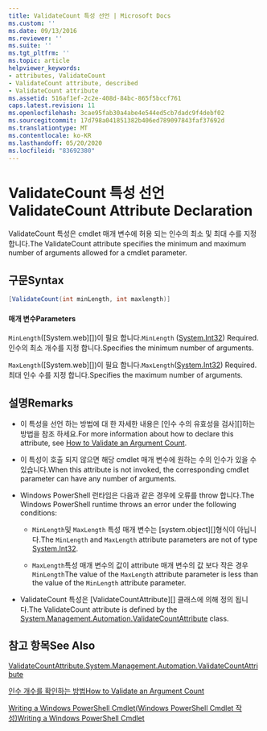 ```yaml
---
title: ValidateCount 특성 선언 | Microsoft Docs
ms.custom: ''
ms.date: 09/13/2016
ms.reviewer: ''
ms.suite: ''
ms.tgt_pltfrm: ''
ms.topic: article
helpviewer_keywords:
- attributes, ValidateCount
- ValidateCount attribute, described
- ValidateCount attribute
ms.assetid: 516af1ef-2c2e-408d-84bc-865f5bccf761
caps.latest.revision: 11
ms.openlocfilehash: 3cae95fab30a4abe4e544ed5cb7dadc9f4debf02
ms.sourcegitcommit: 17d798a041851382b406ed789097843faf37692d
ms.translationtype: MT
ms.contentlocale: ko-KR
ms.lasthandoff: 05/20/2020
ms.locfileid: "83692380"
---
```

# <a name="validatecount-attribute-declaration"></a><span data-ttu-id="e78ab-102">ValidateCount 특성 선언</span><span class="sxs-lookup"><span data-stu-id="e78ab-102">ValidateCount Attribute Declaration</span></span>

<span data-ttu-id="e78ab-103">ValidateCount 특성은 cmdlet 매개 변수에 허용 되는 인수의 최소 및 최대 수를 지정 합니다.</span><span class="sxs-lookup"><span data-stu-id="e78ab-103">The ValidateCount attribute specifies the minimum and maximum number of arguments allowed for a cmdlet parameter.</span></span>

## <a name="syntax"></a><span data-ttu-id="e78ab-104">구문</span><span class="sxs-lookup"><span data-stu-id="e78ab-104">Syntax</span></span>

```csharp
[ValidateCount(int minLength, int maxlength)]
```

#### <a name="parameters"></a><span data-ttu-id="e78ab-105">매개 변수</span><span class="sxs-lookup"><span data-stu-id="e78ab-105">Parameters</span></span>

<span data-ttu-id="e78ab-106">`MinLength`([System.web][])이 필요 합니다.</span><span class="sxs-lookup"><span data-stu-id="e78ab-106">`MinLength` ([System.Int32][]) Required.</span></span> <span data-ttu-id="e78ab-107">인수의 최소 개수를 지정 합니다.</span><span class="sxs-lookup"><span data-stu-id="e78ab-107">Specifies the minimum number of arguments.</span></span>

<span data-ttu-id="e78ab-108">`MaxLength`([System.web][])이 필요 합니다.</span><span class="sxs-lookup"><span data-stu-id="e78ab-108">`MaxLength`([System.Int32][]) Required.</span></span> <span data-ttu-id="e78ab-109">최대 인수 수를 지정 합니다.</span><span class="sxs-lookup"><span data-stu-id="e78ab-109">Specifies the maximum number of arguments.</span></span>

## <a name="remarks"></a><span data-ttu-id="e78ab-110">설명</span><span class="sxs-lookup"><span data-stu-id="e78ab-110">Remarks</span></span>

- <span data-ttu-id="e78ab-111">이 특성을 선언 하는 방법에 대 한 자세한 내용은 [인수 수의 유효성을 검사][]하는 방법을 참조 하세요.</span><span class="sxs-lookup"><span data-stu-id="e78ab-111">For more information about how to declare this attribute, see [How to Validate an Argument Count][].</span></span>

- <span data-ttu-id="e78ab-112">이 특성이 호출 되지 않으면 해당 cmdlet 매개 변수에 원하는 수의 인수가 있을 수 있습니다.</span><span class="sxs-lookup"><span data-stu-id="e78ab-112">When this attribute is not invoked, the corresponding cmdlet parameter can have any number of arguments.</span></span>

- <span data-ttu-id="e78ab-113">Windows PowerShell 런타임은 다음과 같은 경우에 오류를 throw 합니다.</span><span class="sxs-lookup"><span data-stu-id="e78ab-113">The Windows PowerShell runtime throws an error under the following conditions:</span></span>

  - <span data-ttu-id="e78ab-114">`MinLength`및 `MaxLength` 특성 매개 변수는 [system.object][]형식이 아닙니다.</span><span class="sxs-lookup"><span data-stu-id="e78ab-114">The `MinLength` and `MaxLength` attribute parameters are not of type [System.Int32][].</span></span>

  - <span data-ttu-id="e78ab-115">`MaxLength`특성 매개 변수의 값이 attribute 매개 변수의 값 보다 작은 경우 `MinLength`</span><span class="sxs-lookup"><span data-stu-id="e78ab-115">The value of the `MaxLength` attribute parameter is less than the value of the `MinLength` attribute parameter.</span></span>

- <span data-ttu-id="e78ab-116">ValidateCount 특성은 [ValidateCountAttribute][] 클래스에 의해 정의 됩니다.</span><span class="sxs-lookup"><span data-stu-id="e78ab-116">The ValidateCount attribute is defined by the [System.Management.Automation.ValidateCountAttribute][] class.</span></span>

## <a name="see-also"></a><span data-ttu-id="e78ab-117">참고 항목</span><span class="sxs-lookup"><span data-stu-id="e78ab-117">See Also</span></span>

<span data-ttu-id="e78ab-118">[ValidateCountAttribute.][]</span><span class="sxs-lookup"><span data-stu-id="e78ab-118">[System.Management.Automation.ValidateCountAttribute][]</span></span>

<span data-ttu-id="e78ab-119">[인수 개수를 확인하는 방법][]</span><span class="sxs-lookup"><span data-stu-id="e78ab-119">[How to Validate an Argument Count][]</span></span>

<span data-ttu-id="e78ab-120">[Writing a Windows PowerShell Cmdlet(Windows PowerShell Cmdlet 작성)][]</span><span class="sxs-lookup"><span data-stu-id="e78ab-120">[Writing a Windows PowerShell Cmdlet][]</span></span>

[인수 개수를 확인하는 방법]: how-to-validate-an-argument-count.md
[How to Validate an Argument Count]: how-to-validate-an-argument-count.md
[Writing a Windows PowerShell Cmdlet(Windows PowerShell Cmdlet 작성)]: writing-a-windows-powershell-cmdlet.md
[Writing a Windows PowerShell Cmdlet]: writing-a-windows-powershell-cmdlet.md

[System.Int32]: /dotnet/api/System.Int32
[ValidateCountAttribute.]: /dotnet/api/System.Management.Automation.ValidateCountAttribute
[System.Management.Automation.ValidateCountAttribute]: /dotnet/api/System.Management.Automation.ValidateCountAttribute
